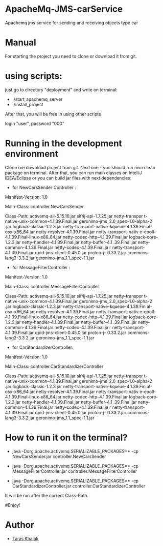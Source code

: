 # ApacheMq-JMS-carService
Apachemq jms service for sending and receiving objects type car

# Manual

For starting the project you need to clone or download it from git.

# using scripts:
 
  just go to directory "deployment" and write on terminal: 
   * ./start_apachemq_server 
   * ./install_project
   
   After that, you will be free in using other scripts
   
   login "user", password "000"
   
# Running in the development environment

Clone ore download project from git.
Next one - you should run mvn clean package on terminal.
After that, you can run main classes on IntelliJ IDEA/Eclipse or you can build jar files with next  dependencies:

* for NewCarsSender Controller :

Manifest-Version: 1.0

Main-Class: controller.NewCarsSender

Class-Path: activemq-all-5.15.10.jar slf4j-api-1.7.25.jar netty-transpor
  t-native-unix-common-4.1.39.Final.jar geronimo-jms_2.0_spec-1.0-alpha-2
  .jar logback-classic-1.2.3.jar netty-transport-native-kqueue-4.1.39.Fin
  al-osx-x86_64.jar netty-resolver-4.1.39.Final.jar netty-transport-nativ
  e-epoll-4.1.39.Final-linux-x86_64.jar netty-codec-http-4.1.39.Final.jar
   logback-core-1.2.3.jar netty-handler-4.1.39.Final.jar netty-buffer-4.1
  .39.Final.jar netty-common-4.1.39.Final.jar netty-codec-4.1.39.Final.ja
  r netty-transport-4.1.39.Final.jar qpid-jms-client-0.45.0.jar proton-j-
  0.33.2.jar commons-lang3-3.3.2.jar geronimo-jms_1.1_spec-1.1.jar
  
  * for MessageFilterController :

Manifest-Version: 1.0

Main-Class: controller.MessageFilterController

Class-Path: activemq-all-5.15.10.jar slf4j-api-1.7.25.jar netty-transpor
   t-native-unix-common-4.1.39.Final.jar geronimo-jms_2.0_spec-1.0-alpha-2
   .jar logback-classic-1.2.3.jar netty-transport-native-kqueue-4.1.39.Fin
   al-osx-x86_64.jar netty-resolver-4.1.39.Final.jar netty-transport-nativ
   e-epoll-4.1.39.Final-linux-x86_64.jar netty-codec-http-4.1.39.Final.jar
    logback-core-1.2.3.jar netty-handler-4.1.39.Final.jar netty-buffer-4.1
   .39.Final.jar netty-common-4.1.39.Final.jar netty-codec-4.1.39.Final.ja
   r netty-transport-4.1.39.Final.jar qpid-jms-client-0.45.0.jar proton-j-
   0.33.2.jar commons-lang3-3.3.2.jar geronimo-jms_1.1_spec-1.1.jar
   
   * for CarStandardizerController:
   
   Manifest-Version: 1.0
   
  
   Main-Class: controller.CarStandardizerController
   
   Class-Path: activemq-all-5.15.10.jar slf4j-api-1.7.25.jar netty-transpor
    t-native-unix-common-4.1.39.Final.jar geronimo-jms_2.0_spec-1.0-alpha-2
    .jar logback-classic-1.2.3.jar netty-transport-native-kqueue-4.1.39.Fin
    al-osx-x86_64.jar netty-resolver-4.1.39.Final.jar netty-transport-nativ
    e-epoll-4.1.39.Final-linux-x86_64.jar netty-codec-http-4.1.39.Final.jar
     logback-core-1.2.3.jar netty-handler-4.1.39.Final.jar netty-buffer-4.1
    .39.Final.jar netty-common-4.1.39.Final.jar netty-codec-4.1.39.Final.ja
    r netty-transport-4.1.39.Final.jar qpid-jms-client-0.45.0.jar proton-j-
    0.33.2.jar commons-lang3-3.3.2.jar geronimo-jms_1.1_spec-1.1.jar
    
# How to run it on the terminal?

* java -Dorg.apache.activemq.SERIALIZABLE_PACKAGES=* -cp NewCarsSender.jar controller.NewCarsSender

* java -Dorg.apache.activemq.SERIALIZABLE_PACKAGES=* -cp MessageFilterController.jar controller.MessageFilterController

* java -Dorg.apache.activemq.SERIALIZABLE_PACKAGES=* -cp CarStandardizerController.jar controller.CarStandardizerController

 
 It will be run after the correct Class-Path.
 
  #Enjoy!
 
 # <a name="author"></a>Author
 * [Taras Khalak](https://github.com/tarasulo)